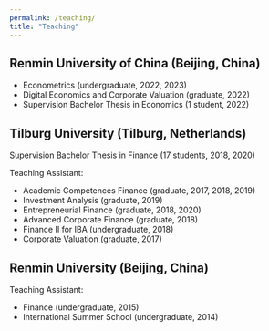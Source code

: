 ```yaml
---
permalink: /teaching/
title: "Teaching"
---
```


## Renmin University of China (Beijing, China)
- Econometrics (undergraduate, 2022, 2023)
- Digital Economics and Corporate Valuation (graduate, 2022)
- Supervision Bachelor Thesis in Economics (1 student, 2022)     

## Tilburg University (Tilburg, Netherlands)
Supervision Bachelor Thesis in Finance (17 students,  2018, 2020)

Teaching Assistant:
- Academic Competences Finance (graduate, 2017, 2018, 2019)
- Investment Analysis (graduate, 2019)
- Entrepreneurial Finance (graduate, 2018, 2020)
- Advanced Corporate Finance (graduate, 2018)
- Finance II for IBA (undergraduate, 2018) 
- Corporate Valuation (graduate, 2017)
  
## Renmin University (Beijing, China)
Teaching Assistant:
- Finance (undergraduate, 2015)
- International Summer School (undergraduate, 2014)

   

